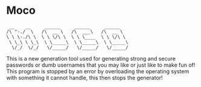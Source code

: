 # Moco

```
 __    __     ______     ______     ______    
/\ "-./  \   /\  __ \   /\  ___\   /\  __ \   
\ \ \-./\ \  \ \ \/\ \  \ \ \____  \ \ \/\ \  
 \ \_\ \ \_\  \ \_____\  \ \_____\  \ \_____\ 
  \/_/  \/_/   \/_____/   \/_____/   \/_____/ 
  ```
                                              
                                              
This is a new generation tool used for generating strong and secure passwords or dumb usernames that you may like or just like to make fun of!  This program is stopped by an error by overloading the operating system with something it cannot handle, this then stops the generator!
